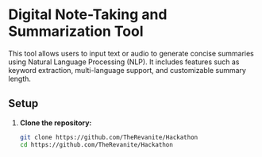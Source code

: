 # Digital Note-Taking and Summarization Tool

This tool allows users to input text or audio to generate concise summaries using Natural Language Processing (NLP). It includes features such as keyword extraction, multi-language support, and customizable summary length.

## Setup

1. **Clone the repository:**
   ```bash
   git clone https://github.com/TheRevanite/Hackathon
   cd https://github.com/TheRevanite/Hackathon